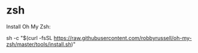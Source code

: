 zsh
===

Install Oh My Zsh:

sh -c "$(curl -fsSL https://raw.githubusercontent.com/robbyrussell/oh-my-zsh/master/tools/install.sh)"